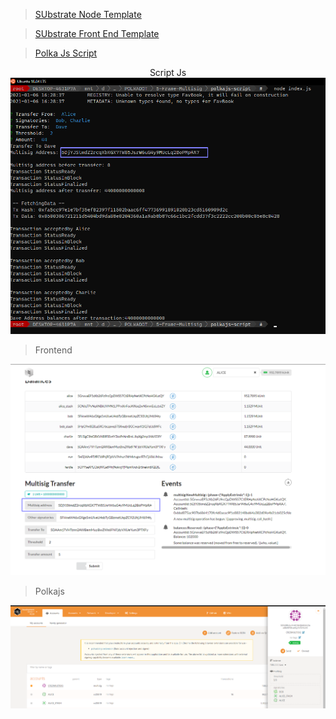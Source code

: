 
> [SUbstrate Node Template](https://github.com/crypto23-team/EnHc/tree/main/POLKADOT-ONBOARD/5%20Frame%20Multisig/nodetemplate)

> [SUbstrate Front End Template](https://github.com/crypto23-team/EnHc/tree/main/POLKADOT-ONBOARD/5%20Frame%20Multisig/frontend)

> [Polka Js Script](https://github.com/crypto23-team/EnHc/tree/main/POLKADOT-ONBOARD/5%20Frame%20Multisig/script)

<p align="center">
   <span text="bold"> Script Js</span>
<img src="./multi_terminal.png">
  
  > Frontend
<img src="./multi_frontend.png">

  > Polkajs
<img src="./multi_polkajs.png">
</p>
